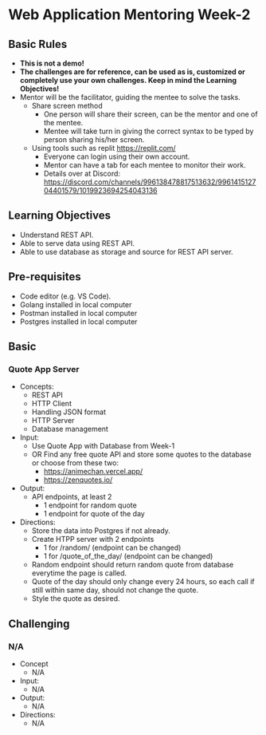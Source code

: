 # Web Application Mentoring Week-2

## Basic Rules

- **This is not a demo!**
- **The challenges are for reference, can be used as is, customized or completely use your own challenges. Keep in mind the Learning Objectives!**
- Mentor will be the facilitator, guiding the mentee to solve the tasks.
  - Share screen method
    - One person will share their screen, can be the mentor and one of the mentee.
    - Mentee will take turn in giving the correct syntax to be typed by person sharing his/her screen.
  - Using tools such as replit <https://replit.com/>
    - Everyone can login using their own account.
    - Mentor can have a tab for each mentee to monitor their work.
    - Details over at Discord: <https://discord.com/channels/996138478817513632/996141512704401579/1019923694254043136>
  
## Learning Objectives

- Understand REST API.
- Able to serve data using REST API.
- Able to use database as storage and source for REST API server.

## Pre-requisites

- Code editor (e.g. VS Code).
- Golang installed in local computer
- Postman installed in local computer
- Postgres installed in local computer

## Basic

### Quote App Server

- Concepts:
  - REST API
  - HTTP Client
  - Handling JSON format
  - HTTP Server
  - Database management
- Input:
  - Use Quote App with Database from Week-1
  - OR Find any free quote API and store some quotes to the database or choose from these two:
    - <https://animechan.vercel.app/>
    - <https://zenquotes.io/>
- Output:
  - API endpoints, at least 2
    - 1 endpoint for random quote
    - 1 endpoint for quote of the day
- Directions:
  - Store the data into Postgres if not already.
  - Create HTPP server with 2 endpoints
    - 1 for /random/ (endpoint can be changed)
    - 1 for /quote_of_the_day/  (endpoint can be changed)
  - Random endpoint should return random quote from database everytime the page is called.
  - Quote of the day should only change every 24 hours, so each call if still within same day, should not change the quote.
  - Style the quote as desired.

## Challenging

### N/A

- Concept
  - N/A
- Input:
  - N/A
- Output:
  - N/A
- Directions:
  - N/A
